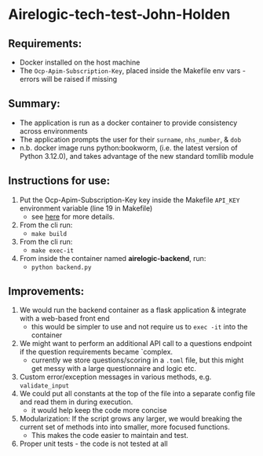 # Airelogic-tech-test-John-Holden

## Requirements:
- Docker installed on the host machine
- The `Ocp-Apim-Subscription-Key`, placed inside the Makefile env vars - errors will be raised if missing

## Summary:
- The application is run as a docker container to provide consistency across environments
- The application prompts the user for their `surname`, `nhs_number`, & `dob`
- n.b. docker image runs python:bookworm, (i.e. the latest version of Python 3.12.0), and takes advantage of the new standard tomllib module


## Instructions for use:
1. Put the Ocp-Apim-Subscription-Key key inside the Makefile `API_KEY` environment variable (line 19 in Makefile) 
    - see [here](https://github.com/airelogic/tech-test-portal/blob/main/T2-Lifestyle-Checker/Readme.md#api-details) for more details.
2. From the cli run:
    - `make build`
3. From the cli run:
    - `make exec-it`
4. From inside the container named **airelogic-backend**, run:
    - `python backend.py`


## Improvements:
1. We would run the backend container as a flask application & integrate with a web-based front end
    - this would be simpler to use and not require us to `exec -it` into the container
2. We might want to perform an additional API call to a questions endpoint if the question requirements became `complex.
    - currently we store questions/scoring in a `.toml` file, but this might get messy with a large questionnaire and logic etc. 
3. Custom error/exception messages in various methods, e.g. `validate_input`
4. We could put all constants at the top of the file into a separate config file and read them in during execution.
    - it would help keep the code more concise
5. Modularization: If the script grows any larger, we would breaking the current set of methods into into smaller, more focused functions. 
    - This makes the code easier to maintain and test.
6. Proper unit tests - the code is not tested at all
